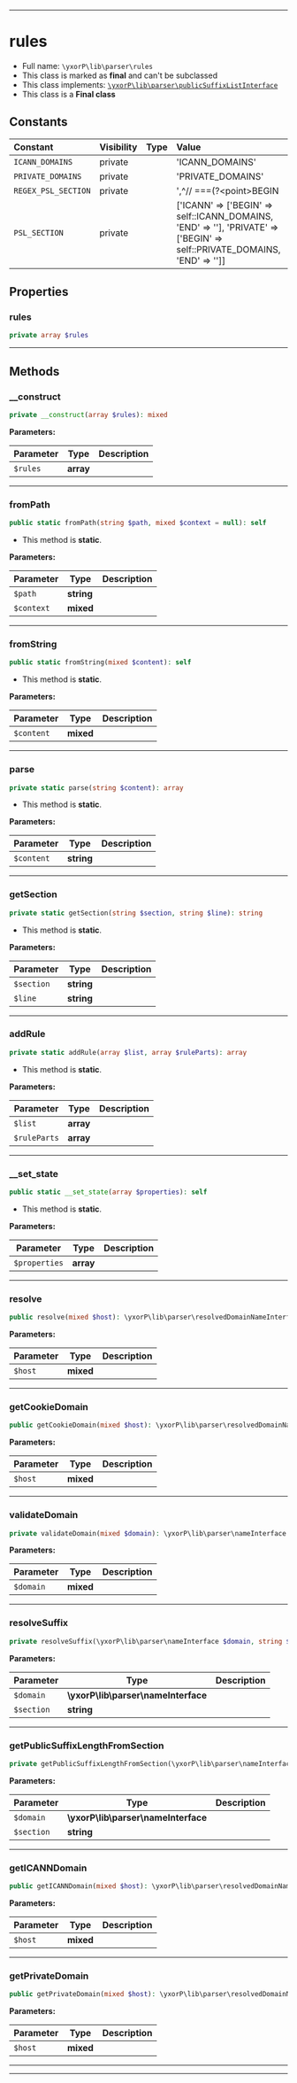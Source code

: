 ***

# rules





* Full name: `\yxorP\lib\parser\rules`
* This class is marked as **final** and can't be subclassed
* This class implements:
[`\yxorP\lib\parser\publicSuffixListInterface`](./publicSuffixListInterface.md)
* This class is a **Final class**


## Constants

| Constant | Visibility | Type | Value |
|:---------|:-----------|:-----|:------|
|`ICANN_DOMAINS`|private| |&#039;ICANN_DOMAINS&#039;|
|`PRIVATE_DOMAINS`|private| |&#039;PRIVATE_DOMAINS&#039;|
|`REGEX_PSL_SECTION`|private| |&#039;,^// ===(?&lt;point&gt;BEGIN|END) (?&lt;type&gt;ICANN|PRIVATE) DOMAINS===,&#039;|
|`PSL_SECTION`|private| |[&#039;ICANN&#039; =&gt; [&#039;BEGIN&#039; =&gt; self::ICANN_DOMAINS, &#039;END&#039; =&gt; &#039;&#039;], &#039;PRIVATE&#039; =&gt; [&#039;BEGIN&#039; =&gt; self::PRIVATE_DOMAINS, &#039;END&#039; =&gt; &#039;&#039;]]|

## Properties


### rules



```php
private array $rules
```






***

## Methods


### __construct



```php
private __construct(array $rules): mixed
```








**Parameters:**

| Parameter | Type | Description |
|-----------|------|-------------|
| `$rules` | **array** |  |




***

### fromPath



```php
public static fromPath(string $path, mixed $context = null): self
```



* This method is **static**.




**Parameters:**

| Parameter | Type | Description |
|-----------|------|-------------|
| `$path` | **string** |  |
| `$context` | **mixed** |  |




***

### fromString



```php
public static fromString(mixed $content): self
```



* This method is **static**.




**Parameters:**

| Parameter | Type | Description |
|-----------|------|-------------|
| `$content` | **mixed** |  |




***

### parse



```php
private static parse(string $content): array
```



* This method is **static**.




**Parameters:**

| Parameter | Type | Description |
|-----------|------|-------------|
| `$content` | **string** |  |




***

### getSection



```php
private static getSection(string $section, string $line): string
```



* This method is **static**.




**Parameters:**

| Parameter | Type | Description |
|-----------|------|-------------|
| `$section` | **string** |  |
| `$line` | **string** |  |




***

### addRule



```php
private static addRule(array $list, array $ruleParts): array
```



* This method is **static**.




**Parameters:**

| Parameter | Type | Description |
|-----------|------|-------------|
| `$list` | **array** |  |
| `$ruleParts` | **array** |  |




***

### __set_state



```php
public static __set_state(array $properties): self
```



* This method is **static**.




**Parameters:**

| Parameter | Type | Description |
|-----------|------|-------------|
| `$properties` | **array** |  |




***

### resolve



```php
public resolve(mixed $host): \yxorP\lib\parser\resolvedDomainNameInterface
```








**Parameters:**

| Parameter | Type | Description |
|-----------|------|-------------|
| `$host` | **mixed** |  |




***

### getCookieDomain



```php
public getCookieDomain(mixed $host): \yxorP\lib\parser\resolvedDomainNameInterface
```








**Parameters:**

| Parameter | Type | Description |
|-----------|------|-------------|
| `$host` | **mixed** |  |




***

### validateDomain



```php
private validateDomain(mixed $domain): \yxorP\lib\parser\nameInterface
```








**Parameters:**

| Parameter | Type | Description |
|-----------|------|-------------|
| `$domain` | **mixed** |  |




***

### resolveSuffix



```php
private resolveSuffix(\yxorP\lib\parser\nameInterface $domain, string $section): array
```








**Parameters:**

| Parameter | Type | Description |
|-----------|------|-------------|
| `$domain` | **\yxorP\lib\parser\nameInterface** |  |
| `$section` | **string** |  |




***

### getPublicSuffixLengthFromSection



```php
private getPublicSuffixLengthFromSection(\yxorP\lib\parser\nameInterface $domain, string $section): int
```








**Parameters:**

| Parameter | Type | Description |
|-----------|------|-------------|
| `$domain` | **\yxorP\lib\parser\nameInterface** |  |
| `$section` | **string** |  |




***

### getICANNDomain



```php
public getICANNDomain(mixed $host): \yxorP\lib\parser\resolvedDomainNameInterface
```








**Parameters:**

| Parameter | Type | Description |
|-----------|------|-------------|
| `$host` | **mixed** |  |




***

### getPrivateDomain



```php
public getPrivateDomain(mixed $host): \yxorP\lib\parser\resolvedDomainNameInterface
```








**Parameters:**

| Parameter | Type | Description |
|-----------|------|-------------|
| `$host` | **mixed** |  |




***


***

